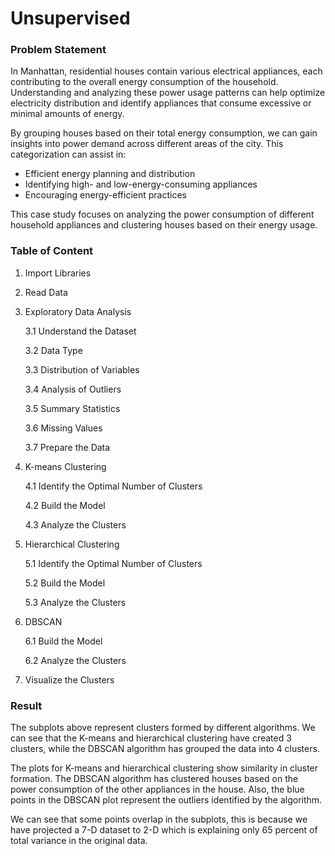 # Unsupervised

### Problem Statement  

In Manhattan, residential houses contain various electrical appliances, each contributing to the overall energy consumption of the household. Understanding and analyzing these power usage patterns can help optimize electricity distribution and identify appliances that consume excessive or minimal amounts of energy.  

By grouping houses based on their total energy consumption, we can gain insights into power demand across different areas of the city. This categorization can assist in:  
- Efficient energy planning and distribution  
- Identifying high- and low-energy-consuming appliances  
- Encouraging energy-efficient practices  

This case study focuses on analyzing the power consumption of different household appliances and clustering houses based on their energy usage.

### Table of Content
1. Import Libraries
   
2. Read Data
   
3. Exploratory Data Analysis
   
   3.1 Understand the Dataset

   3.2 Data Type

   3.3 Distribution of Variables

   3.4 Analysis of Outliers

   3.5 Summary Statistics

   3.6 Missing Values

   3.7 Prepare the Data

4. K-means Clustering
   
   4.1 Identify the Optimal Number of Clusters
   
   4.2 Build the Model

   4.3 Analyze the Clusters

5. Hierarchical Clustering

   5.1 Identify the Optimal Number of Clusters

   5.2 Build the Model

   5.3 Analyze the Clusters

6. DBSCAN
    
   6.1 Build the Model

   6.2 Analyze the Clusters
    
7. Visualize the Clusters

### Result
The subplots above represent clusters formed by different algorithms. We can see that the K-means and hierarchical clustering have created 3 clusters, while the DBSCAN algorithm has grouped the data into 4 clusters.

The plots for K-means and hierarchical clustering show similarity in cluster formation. The DBSCAN algorithm has clustered houses based on the power consumption of the other appliances in the house. Also, the blue points in the DBSCAN plot represent the outliers identified by the algorithm.

We can see that some points overlap in the subplots, this is because we have projected a 7-D dataset to 2-D which is explaining only 65 percent of total variance in the original data.
